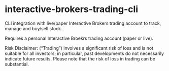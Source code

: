 # interactive-brokers-trading-cli
CLI integration with live/paper Interactive Brokers trading account to track, manage and buy/sell stock.

Requires a personal Interactive Broekrs trading account (paper or live).

Risk Disclaimer: (“Trading”) involves a significant risk of loss and is not suitable for all investors; in particular, past developments do not necessarily indicate future results. Please note that the risk of loss in trading can be substantial. 
